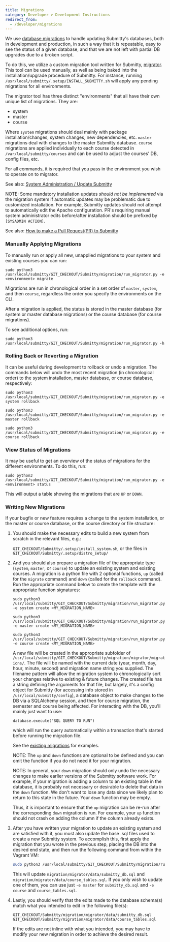 ```yaml
---
title: Migrations
category: Developer > Development Instructions
redirect_from:
  - /developer/migrations
---
```


We use [database migrations](https://en.wikipedia.org/wiki/Schema_migration)
to handle updating Submitty's databases, both in development and production,
in such a way that it is repeatable, easy to see the status of a given database,
and that we are not left with partial DB upgrades due to a broken script.

To do this, we utilize a custom migration tool written for Submitty,
[migrator](https://github.com/Submitty/Submitty/tree/master/migration). This tool
can be used manually, as well as being baked into the
installation/upgrade procedure of Submitty. For instance, running
`/usr/local/submitty/.setup/INSTALL_SUBMITTY.sh` will apply any pending
migrations for all environments.

The migrator tool has three distinct "environments" that all have their
own unique list of migrations. They are:
* system
* master
* course

Where `system` migrations should deal mainly with package installation/changes,
system changes, new dependencies, etc. `master` migrations deal with changes to the master Submitty
database. `course` migrations are applied individually to each course
detected in `/var/local/submitty/courses` and can be used to adjust the
courses' DB, config files, etc.

For all commands, it is required that you pass in the environment you wish
to operate on to migrator.

See also: [System Administration / Update Submitty](/sysadmin/installation/update_submitty)

NOTE: Some mandatory installation updates _should not be implemented_
via the migration system if automatic updates may be problematic due
to customized installation.  For example, Submitty updates should not
attempt to automatically edit the Apache configuration.  PR's requiring
manual system administrator edits before/after installation should be
prefixed by `[SYSADMIN ACTION]`.

See also: [How to make a Pull Request(PR) to Submitty](/developer/getting_started/make_a_pull_request)


### Manually Applying Migrations

To manually run or apply all new, unapplied migrations to your system
and existing courses you can run:

```
sudo python3 /usr/local/submitty/GIT_CHECKOUT/Submitty/migration/run_migrator.py -e <environment> migrate
```

Migrations are run in chronological order in a set order of `master`,
`system`, and then `course`, regardless the order you specify the environments
on the CLI.

After a migration is applied, the status is stored in the master
database (for system or master database migrations) or the course
database (for course migrations).

To see additional options, run:

```
sudo python3 /usr/local/submitty/GIT_CHECKOUT/Submitty/migration/run_migrator.py -h
```


### Rolling Back or Reverting a Migration

It can be useful during development to rollback or undo a migration.
The commands below will undo the most recent migration (in
chronological order) to the system installation, master database, or
course database, respectively:

```
sudo python3 /usr/local/submitty/GIT_CHECKOUT/Submitty/migration/run_migrator.py -e system rollback
```

```
sudo python3 /usr/local/submitty/GIT_CHECKOUT/Submitty/migration/run_migrator.py -e master rollback
```

```
sudo python3 /usr/local/submitty/GIT_CHECKOUT/Submitty/migration/run_migrator.py -e course rollback
```

### View Status of Migrations

It may be useful to get an overview of the status of migrations for the
different environments. To do this, run:

```
sudo python3 /usr/local/submitty/GIT_CHECKOUT/Submitty/migration/run_migrator.py -e <environment> status
```

This will output a table showing the migrations that are `UP` or `DOWN`.

### Writing New Migrations

If your bugfix or new feature requires a change to the system
installation, or the master or course database, or the course
directory or file structure:


1.  You should make the necessary edits to build a new system from
    scratch in the relevant files, e.g.:

    `GIT_CHECKOUT/Submitty/.setup/install_system.sh`, or the files in
    `GIT_CHECKOUT/Submitty/.setup/distro_setup/`


2.  And you should also prepare a migration file of the appropriate
    type (`system`, `master`, or `course`) to update an existing system and
    existing courses.  A migration is a python file with 2 optional functions,
    `up` (called for the `migrate` command) and `down` (called for the
    `rollback` command).  Run the appropriate command below to create
    the template with the appropriate function signatures:

    ```
    sudo python3 /usr/local/submitty/GIT_CHECKOUT/Submitty/migration/run_migrator.py -e system create <MY_MIGRATION_NAME>
    ```

    ```
    sudo python3 /usr/local/submitty/GIT_CHECKOUT/Submitty/migration/run_migrator.py -e master create <MY_MIGRATION_NAME>
    ```

    ```
    sudo python3 /usr/local/submitty/GIT_CHECKOUT/Submitty/migration/run_migrator.py -e course create <MY_MIGRATION_NAME>
    ```

    A new file will be created in the
    appropriate subfolder of
    `/usr/local/submitty/GIT_CHECKOUT/Submitty/migration/migrator/migrations/`.
    The file will be named with the current date (year, month, day,
    hour, minute, second) and migration name string you supplied.
    The filename pattern will allow the migration system to
    chronologically sort your changes relative to existing & future
    changes. The created file has a string defining the arguments
    for that file, but largely, it's a config object for Submitty
    (for accessing info stored in `/usr/local/submitty/config`), a
    database object to make changes to the DB via a SQLAlchemy
    session, and then for course migration, the semester and course
    being affected. For interacting with the DB, you'll mainly just
    want to use:

    ```
    database.execute("SQL QUERY TO RUN")
    ```

    which will run the query automatically within a transaction that's
    started before running the migration file.

    See the [existing migrations](https://github.com/Submitty/Submitty/tree/master/migration/migrator/migrations)
    for examples.

    NOTE: The `up` and `down` functions are optional to be defined and
    you can omit the function if you do not need it for your migration.

    NOTE: In general, your `down` migration should only undo the
    necessary changes to make earlier versions of the Submitty
    software work.  For example, if your migration is adding a column
    to an existing table in the database, it is probably not necessary
    or desirable to delete that data in the `down` function.  We don't
    want to lose any data since we likely plan to return to this state
    in the future. Your `down` function may be empty.

    Thus, it is important to ensure that the `up` migration can be
    re-run after the corresponding `down` migration is run.  For example,
    your `up` function should not crash on adding the column if the column
    already exists.


3.  After you have written your migration to update an existing system
    and are satisfied with it, you must also update the base .sql
    files used to create a new Submitty system.  To
    accomplish this, first apply the migration that you wrote in the previous
    step, placing the DB into the desired end state, and then run the following
    command from within the Vagrant VM:

    ```bash
    sudo python3 /usr/local/submitty/GIT_CHECKOUT/Submitty/migration/run_migrator.py -e master -e course dump
    ```

    This will update `migration/migrator/data/submitty_db.sql` and `migration/migrator/data/course_tables.sql`.
    If you only wish to update one of them, you can use just `-e master` for `submitty_db.sql` and `-e course`
    and `course_tables.sql`.


4.  Lastly, you should verify that the edits made to the database schema(s) match what you intended to edit in the following file(s):

    `GIT_CHECKOUT/Submitty/migration/migrator/data/submitty_db.sql`
    `GIT_CHECKOUT/Submitty/migration/migrator/data/course_tables.sql`

    If the edits are not inline with what you intended, you may have to modify your new migration in order to achieve the desired result.
